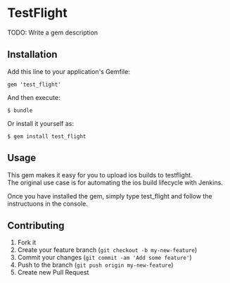 # TestFlight

TODO: Write a gem description

## Installation

Add this line to your application's Gemfile:

    gem 'test_flight'

And then execute:

    $ bundle

Or install it yourself as:

    $ gem install test_flight

## Usage

This gem makes it easy for you to upload ios builds to testflight.  
The original use case is for automating the ios build lifecycle with Jenkins.

Once you have installed the gem, simply type test_flight 
and follow the instructuons in the console.

## Contributing

1. Fork it
2. Create your feature branch (`git checkout -b my-new-feature`)
3. Commit your changes (`git commit -am 'Add some feature'`)
4. Push to the branch (`git push origin my-new-feature`)
5. Create new Pull Request
